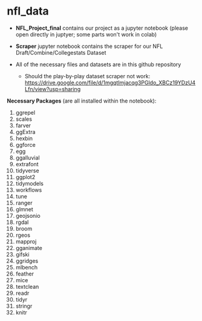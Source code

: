# nfl_data

- **NFL_Project_final** contains our project as a jupyter notebook (please open directly in juptyer; some parts won't work in colab)

- **Scraper** jupyter notebook contains the scraper for our NFL Draft/Combine/Collegestats Dataset

- All of the necessary files and datasets are in this github repository 

  - Should the play-by-play dataset scraper not work: https://drive.google.com/file/d/1mgqtImjacqg3PGldo_XBCz19YDzU4Lfn/view?usp=sharing

**Necessary Packages** (are all installed within the notebook):

  1. ggrepel 
  2. scales
  3. farver
  4. ggExtra 
  5. hexbin 
  6. ggforce
  7. egg
  8. ggalluvial
  9. extrafont
  10. tidyverse 
  11. ggplot2
  12. tidymodels 
  13. workflows 
  14. tune 
  15. ranger 
  16. glmnet
  17. geojsonio 
  18. rgdal 
  19. broom 
  20. rgeos
  21. mapproj 
  22. gganimate
  23. gifski
  24. ggridges
  25. mlbench
  26. feather
  27. mice
  28. textclean
  29. readr
  30. tidyr
  31. stringr
  32. knitr
